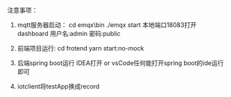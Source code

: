 注意事项：
1. mqtt服务器启动：
cd emqx\bin
./emqx start
本地端口18083打开dashboard
用户名:admin
密码:public

2. 前端项目运行:
cd frotend
yarn start:no-mock

3. 后端spring boot运行
IDEA打开 or vsCode任何能打开spring boot的ide运行即可

4. iotclient将testApp换成record